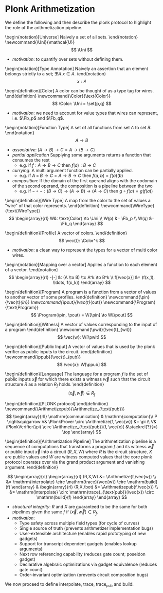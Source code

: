 # Plonk Arithmetization

We define the following and then describe the plonk protocol to highlight the role of the arithmetization pipeline.

\begin{notation}[Universe]
Naively a set of all sets.
\end{notation}
\newcommand{\Uni}{\mathcal{U}}
$$
\Uni
$$

- *motivation*: to quantify over sets without defining them.

\begin{notation}[Type Annotation]
Naively an assertion that an element belongs strictly to a set; $\exists! A. x \in A$.
\end{notation}
$$
x: A
$$

\begin{definition}[Color]
A color can be thought of as a type tag for wires.
\end{definition}
\newcommand{\Color}{\text{Color}}
$$
\Color: \Uni = \set{p,q}
$$

- *motivation*: we need to account for value types that wires can represent, i.e. $\Fb_p$ and $\Fb_q$.

\begin{notation}[Function Type]
A set of all functions from set $A$ to set $B$.
\end{notation}
$$
A \to B
$$

- *associative*: $(A \to B) \to C = A \to (B \to C)$
- *partial application* Supplying some arguments returns a function that consumes the rest 
  - e.g. if $f: A \to B \to C$ then $f(a): B \to C$
- *currying*: A multi argument function can be partially applied. 
  - e.g. if $A \times B \to C = A \to B \to C$ then $f(a,b) = f(a)(b)$
- *composition*: If the domain of the first operand aligns with the codomain of the second operand, the composition is a pipeline between the two
  - e.g. if $- \circ - : (B \to C) \to (A \to B) \to (A \to C)$ then $g \circ f(a) = g(f(a))$

\begin{definition}[Wire Type]
A map from the color to the set of values a "wire" of that color represents.
\end{definition}
\newcommand{\WireType}{\text{WireType}}
$$
\begin{array}{rl}
W&: \text{Color} \to \Uni \\
W(p) &= \Fb_p \\
W(q) &= \Fb_q
\end{array}
$$

\begin{definition}[Profile]
A vector of colors.
\end{definition}
$$
\vec{t}: \Color^k
$$

- *motivation*: a clean way to represent the types for a vector of multi color wires.

\begin{notation}[Mapping over a vector]
Applies a function to each element of a vector.
\end{notation}
$$
\begin{array}{rl}
-[-] &: (A \to B) \to A^k \to B^k \\
f[\vec{x}] &= (f(x_1), \ldots, f(x_k))
\end{array}
$$

\begin{definition}[Program]
A program is a function from a vector of values to another vector of some profiles.
\end{definition}
\newcommand{\pin}{\vec{t}_{in}}
\newcommand{\pout}{\vec{t}_{out}}
\newcommand{\Program}{\text{Program}}
$$
\Program(\pin, \pout) = W[\pin] \to W[\pout]
$$

\begin{definition}[Witness]
A vector of values corresponding to the input of a program
\end{definition}
\newcommand{\pwit}{\vec{t}_{wit}}
$$
\vec{w}: W[\pwit]
$$

\begin{definition}[Public Input]
A vector of values that is used by the plonk verifier as public inputs to the circuit.
\end{definition}
\newcommand{\ppub}{\vec{t}_{pub}}
$$
\vec{x}: W[\ppub]
$$

\begin{definition}[Language]
The language for a program $f$ is the set of public inputs $\vec{x}$ for which there exists a witness $\vec{w}$ such that the circuit structure $R$ as a relation $R_f$ holds.
\end{definition}
$$
(\vec{x}, \vec{w}) \in R_f
$$

\begin{definition}[PLONK protocol]
\end{definition}
\newcommand{\Arithmetizepub}{\Arithmetize_{\text{pub}}}
$$
\begin{array}{rll}
\mathrm{communication} & \mathrm{computation}\\
P \rightsquigarrow V& \PlonkProver \circ \Arithmetize(f, \vec{w}) &= \pi \\
V& \PlonkVerifier(\pi) \circ \Arithmetize_{\text{pub}}(f, \vec{x}) &\stackrel{?}{=} \top
\end{array}
$$

\begin{definition}[Arithmetization Pipeline]
The arithmetization pipeline is a sequence of computations that transforms a program $f$ and its witness $\vec{w}$ or public input $\vec{x}$ into a circuit $(R,X,W)$ where $R$ is the circuit structure, $X$ are public values and $W$ are witness computed values that the core plonk protocol operates over via the grand product argument and vanishing argument.
\end{definition}

$$
\begin{array}{rl}
\begin{array}{rl}
(R,X,W) 
&= \Arithmetize(f,\vec{w}) \\ 
&= \mathrm{interpolate} \circ \mathrm{trace}(\vec{w}) \circ \mathrm{build}(f)
\end{array} &
\begin{array}{rl}
(R,X,\bot)
&= \Arithmetizepub(f,\vec{x}) \\
&= \mathrm{interpolate} \circ \mathrm{trace}_{\text{pub}}(\vec{x}) \circ \mathrm{build}(f)
\end{array}
\end{array}
$$

- *structural integrity*: $R$ and $X$ are guaranteed to be the same for both pipelines given the same $f$ if $(\vec{x}, \vec{w}) \in R_f$.
- *motivation*:
  - Type safety across multiple field types (for cycle of curves)
  - Single source of truth (prevents arithmetizer implementation bugs)
  - User-extensible architecture (enables rapid prototyping of new gadgets)
  - Support for transcript dependent gadgets (enables lookup arguments)
  - Next row referencing capability (reduces gate count; poseidon gadget)
  - Declarative algebraic optimizations via gadget equivalence (reduces gate count)
  - Order-invariant optimization (prevents circuit composition bugs)

We now proceed to define $\text{interpolate}$, $\text{trace}$, $\text{trace}_{\text{pub}}$ and $\text{build}$.